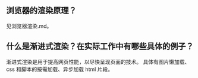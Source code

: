 ## 浏览器的渲染原理？

见浏览器渲染.md。

## 什么是渐进式渲染？在实际工作中有哪些具体的例子？

渐进式渲染是用于提高网页性能，以尽快呈现页面的技术。
具体有图片懒加载、css 和脚本的按需加载、异步加载 html 片段。